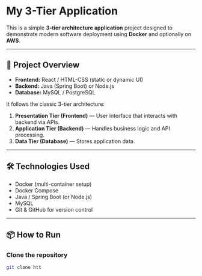 # My 3-Tier Application

This is a simple **3-tier architecture application** project designed to demonstrate modern software deployment using **Docker** and optionally on **AWS**.

---

## 🚀 Project Overview

- **Frontend:** React / HTML-CSS (static or dynamic UI)
- **Backend:** Java (Spring Boot) or Node.js
- **Database:** MySQL / PostgreSQL

It follows the classic 3-tier architecture:

1. **Presentation Tier (Frontend)** — User interface that interacts with backend via APIs.
2. **Application Tier (Backend)** — Handles business logic and API processing.
3. **Data Tier (Database)** — Stores application data.

---

## 🛠 Technologies Used

- Docker (multi-container setup)
- Docker Compose
- Java / Spring Boot (or Node.js)
- MySQL
- Git & GitHub for version control

---

## 📦 How to Run

### Clone the repository
```bash
git clone htt
